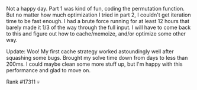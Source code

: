 Not a happy day. Part 1 was kind of fun, coding the permutation function. But no matter how much optimization I tried in part 2, I couldn't get iteration time to be fast enough. I had a brute force running for at least 12 hours that barely made it 1/3 of the way through the full input. I will have to come back to this and figure out how to cache/memoize, and/or optimize some other way.

Update: Woo! My first cache strategy worked astoundingly well after squashing some bugs. Brought my solve time down from days to less than 200ms. I could maybe clean some more stuff up, but I'm happy with this performance and glad to move on.

Rank #17311 💀

